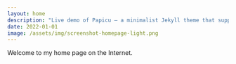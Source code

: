 ```yaml
---
layout: home
description: "Live demo of Papicu – a minimalist Jekyll theme that supports dark mode, KaTeX, sidenotes, and more"
date: 2022-01-01
image: /assets/img/screenshot-homepage-light.png
---
```


Welcome to my home page on the Internet.